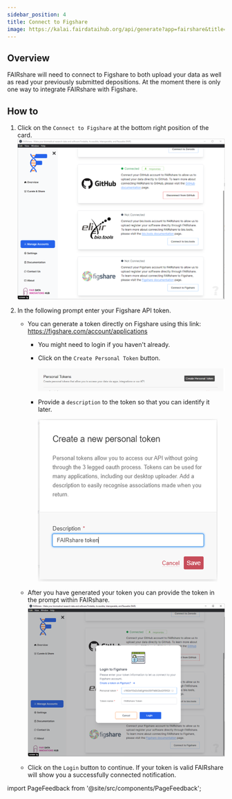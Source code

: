 ```yaml
---
sidebar_position: 4
title: Connect to Figshare
image: https://kalai.fairdataihub.org/api/generate?app=fairshare&title=Connect%20to%20Figshare&description=Manage%20Accounts
---
```


## Overview

FAIRshare will need to connect to Figshare to both upload your data as well as read your previously submitted depositions. At the moment there is only one way to integrate FAIRshare with Figshare.

## How to

1. Click on the `Connect to Figshare` at the bottom right position of the card.
   ![](./images/figshare-step1.png)
2. In the following prompt enter your Figshare API token.

   - You can generate a token directly on Figshare using this link: https://figshare.com/account/applications

     - You might need to login if you haven't already.
     - Click on the `Create Personal Token` button.

       ![](./images/figshare-step2.png)

     - Provide a `description` to the token so that you can identify it later.

       ![](./images/figshare-step3.png)

   - After you have generated your token you can provide the token in the prompt within FAIRshare.
     ![](./images/figshare-step4.png)

   - Click on the `Login` button to continue. If your token is valid FAIRshare will show you a successfully connected notification.

import PageFeedback from '@site/src/components/PageFeedback';

<PageFeedback />
